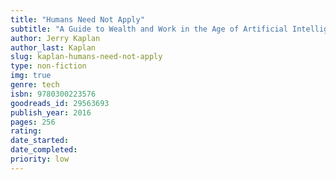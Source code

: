 ```yaml
---
title: "Humans Need Not Apply"
subtitle: "A Guide to Wealth and Work in the Age of Artificial Intelligence" 
author: Jerry Kaplan
author_last: Kaplan
slug: kaplan-humans-need-not-apply
type: non-fiction
img: true
genre: tech
isbn: 9780300223576
goodreads_id: 29563693
publish_year: 2016
pages: 256
rating: 
date_started:
date_completed:
priority: low
---
```

